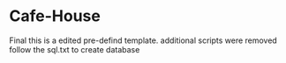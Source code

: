 # Cafe-House
Final
this is a edited pre-defind template.
additional scripts were removed
follow the sql.txt to create database
